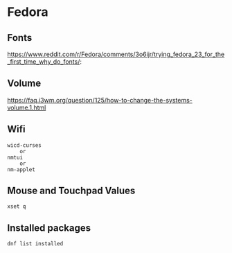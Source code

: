 # Fedora

## Fonts
https://www.reddit.com/r/Fedora/comments/3o6ijr/trying_fedora_23_for_the_first_time_why_do_fonts/:

## Volume
https://faq.i3wm.org/question/125/how-to-change-the-systems-volume.1.html

## Wifi

	wicd-curses
		or
	nmtui
		or
	nm-applet

## Mouse and Touchpad Values

	xset q

## Installed packages

	dnf list installed
